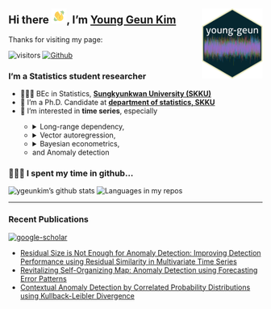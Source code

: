 
## Hi there <img src="man/images/hello.gif" width="30px">, I’m [Young Geun Kim](https://ygeunkim.github.io) <a href='https://ygeunkim.github.io'><img src='man/images/ygeunlogo.png' align="right" height="139" /></a>

Thanks for visiting my page:

<!-- badges: start -->

![visitors](https://visitor-badge.laobi.icu/badge?page_id=ygeunkim.ygeunkim)
[![Github](https://img.shields.io/github/followers/ygeunkim?label=Follow&style=social)](https://github.com/ygeunkim)
<!-- badges: end -->

### I’m a Statistics student researcher

<ul>
<li>
🧑🏼‍🎓 BEc in Statistics,
<a href="https://www.skku.edu/eng/"><strong>Sungkyunkwan University
(SKKU)</strong></a>
</li>
<li>
🔭 I’m a Ph.D. Candidate at
<a href="https://stat.skku.edu/stat/index.do"><strong>department of
statistics, SKKU</strong></a>
</li>
<li>
🤔 I’m interested in <strong>time series</strong>, especially
</li>
<ul>
<li>
<details>
<summary>
Long-range dependency,
</summary>
<img src="man/figures/README-lrdmulti-1.png" width="70%" style="display: block; margin: auto;" />
</details>
</li>
<li>
<details>
<summary>
Vector autoregression,
</summary>
<img src="man/figures/README-rvplot-1.png" width="70%" style="display: block; margin: auto;" />
<ul>
<li>
Modeling and forecasting
</li>
</ul>
<ul>
<li>
High dimensional time series
</li>
</ul>
</details>
</li>
<!-- <li>Bayesian econometrics,</li> -->
<li>
<details>
<summary>
Bayesian econometrics,
</summary>
<ul>
<li>
Bayesian VAR modeling
</li>
</ul>
<ul>
<li>
Nowcasting
</li>
</ul>
</details>
</li>
<!--       <li> -->
<!--         <details> -->
<!--           <summary>Change point analysis,</summary> -->
<!-- ```{r cpplot} -->
<!-- cp_data %>%  -->
<!--   group_by(key) %>%  -->
<!--   mutate(xintercept = ifelse(key != "b", max(index), NA)) %>%  -->
<!--   ggplot(aes(x = index)) + -->
<!--   geom_vline(aes(xintercept = xintercept), col = "red", alpha = .5, na.rm = TRUE) + -->
<!--   geom_path(aes(y = value)) + -->
<!--   geom_path(aes(y = mean, colour = key)) + -->
<!--   theme_minimal() + -->
<!--   theme(legend.position = "none", axis.title = element_blank()) -->
<!-- ``` -->
<!--           </summary> -->
<!--         </details> -->
<!--       </li> -->
<li>
and Anomaly detection
</li>
</ul>
</ul>
<!-- --- -->

### 🧑🏼‍💻 I spent my time in github…

<!-- [![r-lang](https://img.shields.io/badge/Code-R-informational?style=flat&logo=r&logoColor=white&color=276DC3)](https://github.com/topics/r) -->
<!-- [![py-lang](https://img.shields.io/badge/Code-Python-informational?style=flat&logo=python&logoColor=white&color=yellow)](https://github.com/topics/python) -->
<!-- [![latex-lang](https://img.shields.io/badge/Write-LaTex-informational?style=flat&logo=latex&logoColor=white&color=008080)](https://github.com/topics/latex) -->

![ygeunkim’s github
stats](https://github-readme-stats.vercel.app/api?username=ygeunkim&count_private=true&show_icons=true&hide_border=true&theme=solarized-dark)
![Languages in my
repos](https://github-readme-stats.vercel.app/api/top-langs/?username=ygeunkim&exclude_repo=ygeunkim.github.io,young-comment,ygeunkim,ygeunkim-blogdown&hide_border=true&langs_count=10&theme=darcula&layout=compact&custom_title=Languages%20in%20my%20repos)

<!-- <details> -->
<!--   <summary>💯 My Activities?</summary> -->
<!--     <br/> -->
<!--       <a href="https://github.com/anuraghazra/github-readme-stats"><img alt="ygeunkim's github stats" src="https://github-readme-stats.vercel.app/api?username=ygeunkim&count_private=true&show_icons=true&hide_border=true&theme=solarized-dark" height="192px"/></a> -->
<!--       <a href="https://github.com/anuraghazra/github-readme-stats"><img alt="Languages in my repos" src="https://github-readme-stats.vercel.app/api/top-langs/?username=ygeunkim&exclude_repo=ygeunkim.github.io,young-comment,ygeunkim,ygeunkim-blogdown&hide_border=true&langs_count=10&theme=darcula&layout=compact&custom_title=Languages in my repos" height="192px"/></a> -->
<!--     <br/> -->
<!-- </details> -->

------------------------------------------------------------------------

### Recent Publications

[![google-scholar](https://img.shields.io/badge/Google%20Scholar-Click-success?logo=google%20scholar&logoColor=4285F4&style=social)](https://scholar.google.com/citations?user=q-NdjAoAAAAJ&hl=en&authuser=3)

<!-- BLOG-POST-LIST:START -->
- [Residual Size is Not Enough for Anomaly Detection: Improving Detection Performance using Residual Similarity in Multivariate Time Series](https://ygeunkim.github.io/publication/nndsac/)
- [Revitalizing Self-Organizing Map: Anomaly Detection using Forecasting Error Patterns](https://ygeunkim.github.io/publication/somifip/)
- [Contextual Anomaly Detection by Correlated Probability Distributions using Kullback-Leibler Divergence](https://ygeunkim.github.io/publication/kl_poster/)
<!-- BLOG-POST-LIST:END -->
